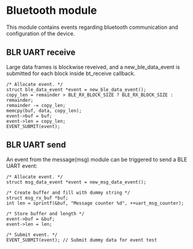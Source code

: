 # Bluetooth module
This module contains events regarding bluetooth communication and configuration of the device.

## BLR UART receive
Large data frames is blockwise reveived, and a new_ble_data_event is submitted for each block inside bt_receive callback.

```
/* Allocate event. */
struct ble_data_event *event = new_ble_data_event();
copy_len = remainder > BLE_RX_BLOCK_SIZE ? BLE_RX_BLOCK_SIZE : remainder;
remainder -= copy_len;
memcpy(buf, data, copy_len);
event->buf = buf;
event->len = copy_len;
EVENT_SUBMIT(event);
```

## BLR UART send
An event from the message(msg) module can be triggered to send a BLE UART event:
```
/* Allocate event. */
struct msg_data_event *event = new_msg_data_event();

/* Create buffer and fill with dummy string */
struct msg_rx_buf *buf;
int len = sprintf(&buf, "Message counter %d", ++uart_msg_counter);

/* Store buffer and length */
event->buf = &buf;
event->len = len;

/* Submit event. */
EVENT_SUBMIT(event); // Submit dummy data for event test
```
